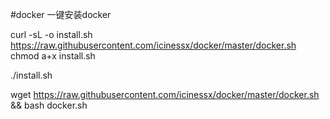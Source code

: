 #docker
一键安装docker

curl -sL -o install.sh https://raw.githubusercontent.com/icinessx/docker/master/docker.sh
chmod a+x install.sh

./install.sh

wget https://raw.githubusercontent.com/icinessx/docker/master/docker.sh && bash docker.sh
